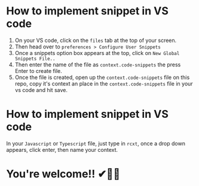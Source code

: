 # How to implement snippet in VS code
1. On your VS code, click on the `files` tab at the top of your screen.
2. Then head over to `preferences > Configure User Snippets`
3. Once a snippets option box appears at the top, click on `New Global Snippets File..`
4. Then enter the name of the file as `context.code-snippets` the press Enter to create file.
5. Once the file is created, open up the `context.code-snippets` file on this repo, copy it's context an place in the `context.code-snippets` file in your vs code and hit save.

# How to implement snippet in VS code
In your `Javascript` or `Typescript` file, just type in `rcxt`, once a drop down appears, click enter, then name your context.



# You're welcome!! ✔🎉💕
